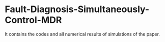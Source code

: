 # Fault-Diagnosis-Simultaneously-Control-MDR
It contains the codes and all numerical results of simulations of the paper.
